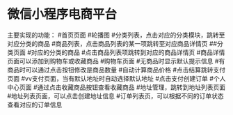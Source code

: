 # 微信小程序电商平台
主要实现的功能：
#首页页面
#轮播图
#分类列表，点击对应的分类模块，跳转至对应分类的商品
#商品列表，点击商品列表的某一项跳转至对应商品详情页
##分类页面
#对应的分类的商品
#点击商品列表项跳转到对应的商品详情页
#商品详情页面可以添加到购物车或收藏商品
#购物车页面
#无商品时显示默认提示信息
#有商品时可以通过点击按钮修改是商品数量
#自动计算商品价格
#点击结算跳转支付页面
#vv支付页面，当有默认地址时自动选择默认地址
#点击支付创建订单
#个人中心页面
#通过点击收藏商品按钮查看收藏商品
#地址管理，跳转到地址列表页面
#地址列表页面，可以点击创建地址信息
#订单列表页，可以根据不同的订单状态查看对应的订单信息

